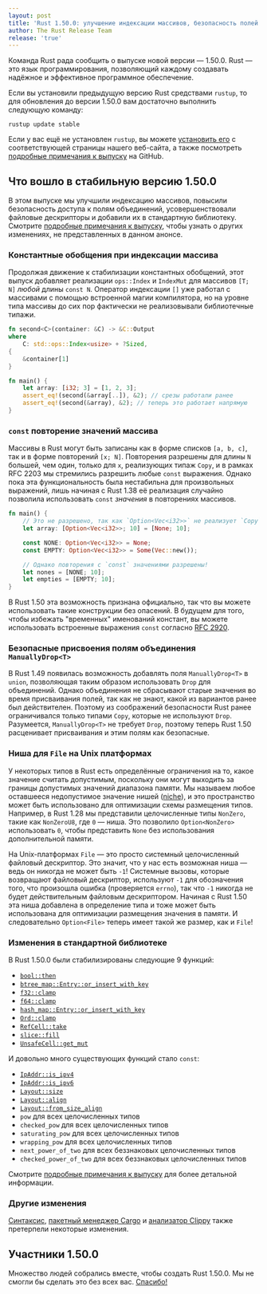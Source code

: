 ```yaml
---
layout: post
title: 'Rust 1.50.0: улучшение индексации массивов, безопасность полей union и усовершенствование File'
author: The Rust Release Team
release: 'true'
---
```


Команда Rust рада сообщить о выпуске новой версии — 1.50.0. Rust — это язык программирования, позволяющий каждому создавать надёжное и эффективное программное обеспечение.

Если вы установили предыдущую версию Rust средствами `rustup`, то для обновления до версии 1.50.0 вам достаточно выполнить следующую команду:

```console
rustup update stable
```

Если у вас ещё не установлен `rustup`, вы можете [установить его] с соответствующей страницы нашего веб-сайта, а также посмотреть [подробные примечания к выпуску] на GitHub.

## Что вошло в стабильную версию 1.50.0

В этом выпуске мы улучшили индексацию массивов, повысили безопасность доступа к полям объединений, усовершенствовали файловые дескрипторы и добавили их в стандартную библиотеку. Смотрите [подробные примечания к выпуску](https://github.com/rust-lang/rust/blob/master/RELEASES.md#version-1500-2021-02-11), чтобы узнать о других изменениях, не представленных в данном анонсе.

### Константные обобщения при индексации массива

Продолжая движение к стабилизации константных обобщений, этот выпуск добавляет реализации `ops::Index` и `IndexMut` для массивов `[T; N]` *любой* длины `const N`. Оператор индексации `[]` уже работал с массивами с помощью встроенной магии компилятора, но на уровне типа массивы до сих пор фактически не реализовывали библиотечные типажи.

```rust
fn second<C>(container: &C) -> &C::Output
where
    C: std::ops::Index<usize> + ?Sized,
{
    &container[1]
}

fn main() {
    let array: [i32; 3] = [1, 2, 3];
    assert_eq!(second(&array[..]), &2); // срезы работали ранее
    assert_eq!(second(&array), &2); // теперь это работает напрямую
}
```

### `const` повторение значений массива

Массивы в Rust могут быть записаны как в форме списков `[a, b, c]`, так и в форме повторений `[x; N]`. Повторения разрешены для длины `N` большей, чем один, только для `x`, реализующих типаж `Copy`, и в рамках <a>RFC 2203</a> мы стремились разрешить любые <code>const</code> выражения. Однако пока эта функциональность была нестабильна для произвольных выражений, лишь начиная с Rust 1.38 её реализация случайно позволила использовать `const` <em>значения</em> в повторениях массивов.

```rust
fn main() {
    // Это не разрешено, так как `Option<Vec<i32>>` не реализует `Copy`.
    let array: [Option<Vec<i32>>; 10] = [None; 10];

    const NONE: Option<Vec<i32>> = None;
    const EMPTY: Option<Vec<i32>> = Some(Vec::new());

    // Однако повторения с `const` значениями разрешены!
    let nones = [NONE; 10];
    let empties = [EMPTY; 10];
}
```

В Rust 1.50 эта возможность признана официально, так что вы можете использовать такие конструкции без опасений. В будущем для того, чтобы избежать "временных" именований констант, вы можете использовать встроенные выражения `const` согласно [RFC 2920].

### Безопасные присвоения полям объединения `ManuallyDrop<T>`

В Rust 1.49 появилась возможность добавлять поля `ManuallyDrop<T>` в `union`, позволяющая таким образом использовать `Drop` для объединений. Однако объединения не сбрасывают старые значения во время присваивания полей, так как не знают, какой из вариантов ранее был действителен. Поэтому из соображений безопасности Rust ранее ограничивался только типами `Copy`, которые не используют `Drop`. Разумеется, `ManuallyDrop<T>` не требует `Drop`, поэтому теперь Rust 1.50 расценивает присваивания и этим полям как безопасные.

### Ниша для `File` на Unix платформах

У некоторых типов в Rust есть определённые ограничения на то, какое значение считать допустимым, поскольку они могут выходить за границы допустимых значений диапазона памяти. Мы называем любое оставшееся недопустимое значение нишей ([niche]), и это пространство может быть использовано для оптимизации схемы размещения типов. Например, в Rust 1.28 мы представили целочисленные типы `NonZero`, такие как `NonZeroU8`, где `0` — ниша. Это позволило `Option<NonZero>` использовать `0`, чтобы представить `None` без использования дополнительной памяти.

На Unix-платформах `File` — это просто системный целочисленный файловый дескриптор. Это значит, что у нас есть возможная ниша — ведь он никогда не может быть `-1`! Системные вызовы, которые возвращают файловый дескриптор, используют `-1` для обозначения того, что произошла ошибка (проверяется `errno`), так что `-1` никогда не будет действительным файловым дескриптором. Начиная с Rust 1.50 эта ниша добавлена в определение типа и тоже может быть использована для оптимизации размещения значения в памяти. И следовательно `Option<File>` теперь имеет такой же размер, как и `File`!

### Изменения в стандартной библиотеке

В Rust 1.50.0 были стабилизированы следующие 9 функций:

- [`bool::then`]
- [`btree_map::Entry::or_insert_with_key`]
- [`f32::clamp`]
- [`f64::clamp`]
- [`hash_map::Entry::or_insert_with_key`]
- [`Ord::clamp`]
- [`RefCell::take`]
- [`slice::fill`]
- [`UnsafeCell::get_mut`]

И довольно много существующих функций стало `const`:

- [`IpAddr::is_ipv4`]
- [`IpAddr::is_ipv6`]
- [`Layout::size`]
- [`Layout::align`]
- [`Layout::from_size_align`]
- `pow` для всех целочисленных типов
- `checked_pow` для всех целочисленных типов
- `saturating_pow` для всех целочисленных типов
- `wrapping_pow` для всех целочисленных типов
- `next_power_of_two` для всех беззнаковых целочисленных типов
- `checked_power_of_two` для всех беззнаковых целочисленных типов

Смотрите [подробные примечания к выпуску](https://github.com/rust-lang/rust/blob/master/RELEASES.md#version-1500-2021-02-11) для более детальной информации.

### Другие изменения

[Синтаксис](https://github.com/rust-lang/rust/blob/master/RELEASES.md#version-1500-2021-02-11), [пакетный менеджер Cargo] и [анализатор Clippy] также претерпели некоторые изменения.

## Участники 1.50.0

Множество людей собрались вместе, чтобы создать Rust 1.50.0. Мы не смогли бы сделать это без всех вас. [Спасибо!](https://thanks.rust-lang.org/rust/1.50.0/)


[установить его]: https://www.rust-lang.org/install.html
[подробные примечания к выпуску]: https://github.com/rust-lang/rust/blob/master/RELEASES.md#version-1500-2021-02-11
[RFC 2920]: https://rust-lang.github.io/rfcs/2203-const-repeat-expr.html
[niche]: https://rust-lang.github.io/rfcs/2920-inline-const.html
[`IpAddr::is_ipv4`]: https://rust-lang.github.io/unsafe-code-guidelines/glossary.html#niche
[`IpAddr::is_ipv6`]: https://doc.rust-lang.org/stable/std/net/enum.IpAddr.html#method.is_ipv4
[`Layout::align`]: https://doc.rust-lang.org/stable/std/net/enum.IpAddr.html#method.is_ipv6
[`Layout::from_size_align`]: https://doc.rust-lang.org/stable/std/alloc/struct.Layout.html#method.align
[`Layout::size`]: https://doc.rust-lang.org/stable/std/alloc/struct.Layout.html#method.from_size_align
[`Ord::clamp`]: https://doc.rust-lang.org/stable/std/alloc/struct.Layout.html#method.size
[`RefCell::take`]: https://doc.rust-lang.org/stable/std/cmp/trait.Ord.html#method.clamp
[`UnsafeCell::get_mut`]: https://doc.rust-lang.org/stable/std/cell/struct.RefCell.html#method.take
[`bool::then`]: https://doc.rust-lang.org/stable/std/cell/struct.UnsafeCell.html#method.get_mut
[`btree_map::Entry::or_insert_with_key`]: https://doc.rust-lang.org/stable/std/primitive.bool.html#method.then
[`f32::clamp`]: https://doc.rust-lang.org/stable/std/collections/btree_map/enum.Entry.html#method.or_insert_with_key
[`f64::clamp`]: https://doc.rust-lang.org/stable/std/primitive.f32.html#method.clamp
[`hash_map::Entry::or_insert_with_key`]: https://doc.rust-lang.org/stable/std/primitive.f64.html#method.clamp
[`slice::fill`]: https://doc.rust-lang.org/stable/std/collections/hash_map/enum.Entry.html#method.or_insert_with_key
[пакетный менеджер Cargo]: https://doc.rust-lang.org/stable/std/primitive.slice.html#method.fill
[анализатор Clippy]: https://github.com/rust-lang/cargo/blob/master/CHANGELOG.md#cargo-150-2021-02-11